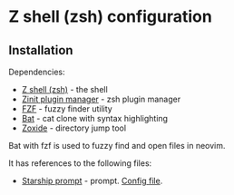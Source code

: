# Z shell (zsh) configuration
## Installation
Dependencies:
- [Z shell (zsh)](https://www.zsh.org/) - the shell
- [Zinit plugin manager](https://github.com/zdharma-continuum/zinit) - zsh plugin manager
- [FZF](https://github.com/junegunn/fzf) - fuzzy finder utility
- [Bat](https://github.com/sharkdp/bat) - cat clone with syntax highlighting
- [Zoxide](https://github.com/ajeetdsouza/zoxide) - directory jump tool

Bat with fzf is used to fuzzy find and open files in neovim.

It has references to the following files:
- [Starship prompt](https://starship.rs/) - prompt. [Config file](../starship/.config/).
